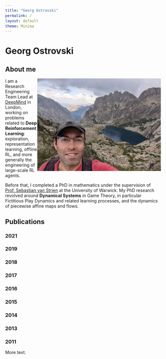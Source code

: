 ```yaml
---
title: "Georg Ostrovski"
permalink: /
layout: default
theme: Minima
---
```



# Georg Ostrovski

## About me


<img src="data/pic2.jpg" alt="Me" width="400" height="300" align="right">

I am a Research Engineering Team Lead at [DeepMind](http://deepmind.com/) in London,
working on problems related to **Deep Reinforcement Learning**:
exploration, representation learning, offline RL, and more generally
the engineering of large-scale RL agents.

Before that, I completed a PhD in mathematics under the supervision of
[Prof. Sebastian van Strien](http://www2.imperial.ac.uk/~svanstri/) at the University of Warwick.
My PhD research revolved around **Dynamical Systems** in Game Theory, in particular
Fictitious Play Dynamics and related learning processes, and the dynamics of piecewise affine maps and flows.


## Publications

### 2021

### 2019

### 2018

### 2017

### 2016

### 2015

### 2014

### 2013

### 2011

More text.
